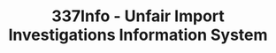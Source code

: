 ---
layout: default
bigquery: https://console.cloud.google.com/bigquery?p=patents-public-data&d=usitc_investigations&page=dataset&project=sheets-management-319211
citation: US International Trade Commission 337Info Unfair Import Investigations Information
  System
contributors: US International Trade Comission
cost: None
description: US International Trade Commission 337Info Unfair Import Investigations
  Information System contains data on investigations done under Section 337. Section
  337 declares the infringement of certain statutory intellectual property rights
  and other forms of unfair competition in import trade to be unlawful practices.
  Most Section 337 investigations involve allegations of patent or registered trademark
  infringement.
documentation: FAQ and tutorial available on the site
last_edit: 04/11/2022, 07:24:19
location: https://pubapps2.usitc.gov/337external/
maintained_by: US International Trade Comission
schema_fields:
- finalIdOnViolationDue
- scheduledStartDateEvidHear
- finalDetNoViolation
- internalRemand
- copyrightNumbers
- dateOfPublicationFrNotice
- dateComplaintFiled
- invUnfairAct
- finalDetViolation
- ouiiParticipation
- startDateMarkmanHearing
- investigationNo
- htsNumbers
- patentNumbers
- patentNumber
- issueDateOtherNonFinal
- currentStatus
- docketNo
- finalIdOnViolationIssue
- actualEndDateEvidHear
- investigationTermDate
- lastUpdated
- markmanHearing
- respondent
- title
- trademarkNumbers
- scheduledEndDateEvidHear
- teoIdIssueDate
- publication_number
- cafcAppeals
- endDateMarkmanHearing
- dateCreated
- currentActiveALJ
- targetDate
- ouiiAttorney
- complainant
- gcAttorney
- investigationType
- teoReliefGranted
- aljAssigned
- teoProceedingInvolved
- actualStartDateEvidHear
- id
- teoIdDueDate
shortname: unfair_import_investigations
tags:
- import
- legal
- trade
timeframe: 2008-2021 (prior to 2008 downloadable as a JSON file)
title: 337Info - Unfair Import Investigations Information System
uuid: 2721f5ec-e599-4890-9265-9706719fc71e
---